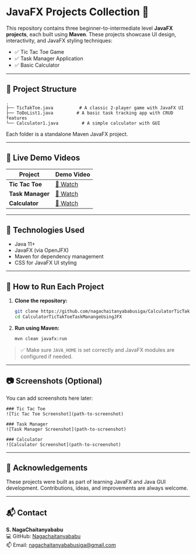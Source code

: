 # JavaFX Projects Collection 🎯

This repository contains three beginner-to-intermediate level **JavaFX projects**, each built using **Maven**. These projects showcase UI design, interactivity, and JavaFX styling techniques:

- ✅ Tic Tac Toe Game
- ✅ Task Manager Application
- ✅ Basic Calculator

---

## 📁 Project Structure

```
.
├── TicTakToe.java          # A classic 2-player game with JavaFX UI
├── ToDoList1.java         # A basic task tracking app with CRUD features
└── Calculator1.java         # A simple calculator with GUI
```

Each folder is a standalone Maven JavaFX project.

---

## 🚀 Live Demo Videos

| Project         | Demo Video |
|----------------|------------|
| **Tic Tac Toe** | [🎥 Watch](https://drive.google.com/file/d/1puBu2vikLZRN3SPVAHloVpibnBeH9YEg/view?usp=sharing) | 
| **Task Manager**| [🎥 Watch](https://drive.google.com/file/d/1kMmWDsZ8c4wbG8ZROqSYqVb9dn4NPR8u/view?usp=sharing) |
| **Calculator**  | [🎥 Watch](https://drive.google.com/file/d/1oBa3njKRfgZ8u52LO_kg_i72Y1wmnQsV/view?usp=sharing) |

---

## 📌 Technologies Used

- Java 11+
- JavaFX (via OpenJFX)
- Maven for dependency management
- CSS for JavaFX UI styling

---

## 🔧 How to Run Each Project

1. **Clone the repository:**
   ```bash
   git clone https://github.com/nagachaitanyababusiga/CalculatorTicTakToeTaskManangeUsingJFX.git
   cd CalculatorTicTakToeTaskManangeUsingJFX
   ```

2. **Run using Maven:**
   ```bash
   mvn clean javafx:run
   ```

> ✅ Make sure `JAVA_HOME` is set correctly and JavaFX modules are configured if needed.

---

## 📷 Screenshots (Optional)

You can add screenshots here later:

```
### Tic Tac Toe
![Tic Tac Toe Screenshot](path-to-screenshot)

### Task Manager
![Task Manager Screenshot](path-to-screenshot)

### Calculator
![Calculator Screenshot](path-to-screenshot)
```

---

## 🙌 Acknowledgements

These projects were built as part of learning JavaFX and Java GUI development. Contributions, ideas, and improvements are always welcome.

---

## 📬 Contact

**S. NagaChaitanyababu**  
💻 GitHub: [Nagachaitanyababu](https://github.com/nagachaitanyababusiga)  
📫 Email: nagachaitanyababusiga@gmail.com
